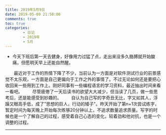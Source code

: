 ```yaml
---
title: 2019年5月9日
date: 2019-05-09 21:50:00
comments: true
toc: true
categories:
        - 日记
        - 2019年
        - 5月
---
```

  *  今天下班后第一天去健身，好像用力过猛了点，走出来没多久胳膊就开始酸痛，但愿明天早上还能自然醒。 
   <!--more-->

　　最近对于工作的热情下降了不少，当前认为一方面是对软件测试行业的前景感觉不太乐观，一方面是自己更偏向于工作之外的事情了。不过无论如何还是要把心收回来一些用到工作上。刚好同事有一些编程语言的学习资料，最近抽出时间来看一看吧。 
　　尽管疲倦了一天后读书的欲望大大减少，但当读了几页，做一些思考后，还是能感受到妙趣的。 
　　自认为自己写的字奇丑无比，字又如其人，浮躁又眼高手低，成了"思想的巨人，行动的矮子"。昨天开始了第n+1次尝试练字，暂定时间为每天晚上开始每次练够20分钟以上，不追求数量追求质量。写字的时候也是一个了解自己的过程，感受着自己心态的变化，较着劲和他对抗，也是一个调整的过程。 


---
